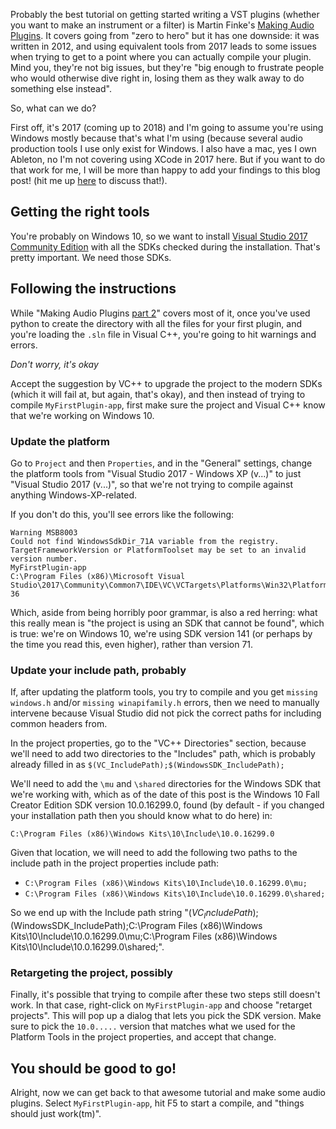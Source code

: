 Probably the best tutorial on getting started writing a VST plugins (whether you want to make an instrument or a filter) is Martin Finke's [Making Audio Plugins](http://www.martin-finke.de/blog/tags/making_audio_plugins.html). It covers going from "zero to hero" but it has one downside: it was written in 2012, and using equivalent tools from 2017 leads to some issues when trying to get to a point where you can actually compile your plugin. Mind you, they're not big issues, but they're "big enough to frustrate people who would otherwise dive right in, losing them as they walk away to do something else instead".

So, what can we do?

First off, it's 2017 (coming up to 2018) and I'm going to assume you're using Windows mostly because that's what I'm using (because several audio production tools I use only exist for Windows. I also have a mac, yes I own Ableton, no I'm not covering using XCode in 2017 here. But if you want to do that work for me, I will be more than happy to add your findings to this blog post! (hit me up [here](https://github.com/pomax/pomax.github.io/issues) to discuss that!).

## Getting the right tools

You're probably on Windows 10, so we want to install [Visual Studio 2017 Community Edition](https://www.visualstudio.com/downloads/) with all the SDKs checked during the installation. That's pretty important. We need those SDKs.

## Following the instructions

While "Making Audio Plugins [part 2](http://www.martin-finke.de/blog/articles/audio-plugins-002-setting-up-wdl-ol/)" covers most of it, once you've used python to create the directory with all the files for your first plugin, and you're loading the `.sln` file in Visual C++, you're going to hit warnings and errors.

_Don't worry, it's okay_

Accept the suggestion by VC++ to upgrade the project to the modern SDKs (which it will fail at, but again, that's okay), and then instead of trying to compile `MyFirstPlugin-app`, first make sure the project and Visual C++ know that we're working on Windows 10.

### Update the platform

Go to `Project` and then `Properties`, and in the "General" settings, change the platform tools from "Visual Studio 2017 - Windows XP (v...)" to just "Visual Studio 2017 (v...)", so that we're not trying to compile against anything Windows-XP-related.

If you don't do this, you'll see errors like the following:

```
Warning	MSB8003
Could not find WindowsSdkDir_71A variable from the registry.
TargetFrameworkVersion or PlatformToolset may be set to an invalid version number.
MyFirstPlugin-app
C:\Program Files (x86)\Microsoft Visual Studio\2017\Community\Common7\IDE\VC\VCTargets\Platforms\Win32\PlatformToolsets\v141_xp\Toolset.targets
36	
```

Which, aside from being horribly poor grammar, is also a red herring: what this really mean is "the project is using an SDK that cannot be found", which is true: we're on Windows 10, we're using SDK version 141 (or perhaps by the time you read this, even higher), rather than version 71.

### Update your include path, probably

If, after updating the platform tools, you try to compile and you get `missing windows.h` and/or `missing winapifamily.h` errors, then we need to manually intervene because Visual Studio did not pick the correct paths for including common headers from.

In the project properties, go to the "VC++ Directories" section, because we'll need to add two directories to the "Includes" path, which is probably already filled in as `$(VC_IncludePath);$(WindowsSDK_IncludePath);`

We'll need to add the `\mu` and `\shared` directories for the Windows SDK that we're working with, which as of the date of this post is the Windows 10 Fall Creator Edition SDK version 10.0.16299.0, found (by default - if you changed your installation path then you should know what to do here) in:

```
C:\Program Files (x86)\Windows Kits\10\Include\10.0.16299.0
```

Given that location, we will need to add the following two paths to the include path in the project properties include path:

- `C:\Program Files (x86)\Windows Kits\10\Include\10.0.16299.0\mu;`
- `C:\Program Files (x86)\Windows Kits\10\Include\10.0.16299.0\shared;`

So we end up with the Include path string "$(VC_IncludePath);$(WindowsSDK_IncludePath);C:\Program Files (x86)\Windows Kits\10\Include\10.0.16299.0\mu;C:\Program Files (x86)\Windows Kits\10\Include\10.0.16299.0\shared;".

### Retargeting the project, possibly

Finally, it's possible that trying to compile after these two steps still doesn't work. In that case, right-click on `MyFirstPlugin-app` and choose "retarget projects". This will pop up a dialog that lets you pick the SDK version. Make sure to pick the `10.0.....` version that matches what we used for the Platform Tools in the project properties, and accept that change.

## You should be good to go!

Alright, now we can get back to that awesome tutorial and make some audio plugins. Select `MyFirstPlugin-app`, hit F5 to start a compile, and "things should just work(tm)".